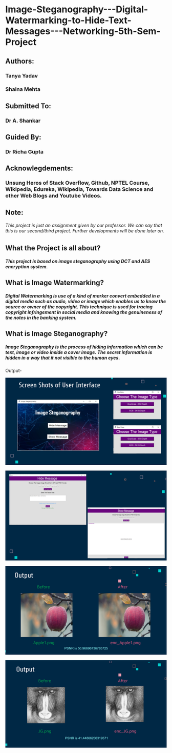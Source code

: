 # Image-Steganography---Digital-Watermarking-to-Hide-Text-Messages---Networking-5th-Sem-Project
## Authors:
### Tanya Yadav
### Shaina Mehta
## Submitted To:
### Dr A. Shankar 
## Guided By:
### Dr Richa Gupta
## Acknowlegdements:
### Unsung Heros of Stack Overflow, Github, NPTEL Course, Wikipedia, Edureka, Wikipedia, Towards Data Science and other Web Blogs and Youtube Videos.
## Note:
###### This project is just an assignment given by our professor. We can say that this is our second/third project. Further developments will be done later on.  
## What the Project is all about?
##### This project is based on image steganography using DCT and AES encryption system.
## What is Image Watermarking?
##### Digital Watermarking is use of a kind of marker convert embedded in a digital media such as audio, video or image which enables us to know the source or owner of the copyright. This technique is used for tracing copyright infringement in social media and knowing the genuineness of the notes in the banking system.
## What is Image Steganography?
##### Image Steganography is the process of hiding information which can be text, image or video inside a cover image. The secret information is hidden in a way that it not visible to the human eyes.
 Output-
 
 ![alt tag](https://github.com/Tanya-yadav/Image-Steganography---Digital-Watermarking-to-Hide-Text-Messages---Networking-5th-Sem-Project/blob/main/Assignment/Screenshot%20(20).png)

 ![alt tag](https://github.com/Tanya-yadav/Image-Steganography---Digital-Watermarking-to-Hide-Text-Messages---Networking-5th-Sem-Project/blob/main/Assignment/Screenshot%20(17).png)
 
 ![alt tag](https://github.com/Tanya-yadav/Image-Steganography---Digital-Watermarking-to-Hide-Text-Messages---Networking-5th-Sem-Project/blob/main/Assignment/Screenshot%20(18).png)
 
  ![alt tag](https://github.com/Tanya-yadav/Image-Steganography---Digital-Watermarking-to-Hide-Text-Messages---Networking-5th-Sem-Project/blob/main/Assignment/Screenshot%20(21).png)
